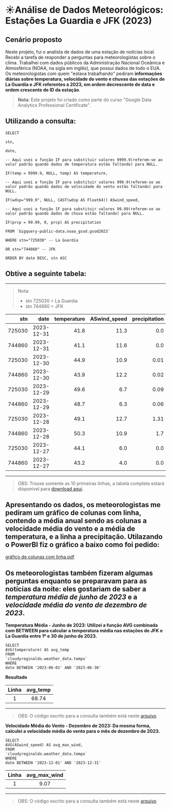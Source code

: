 # ☀️Análise de Dados Meteorológicos: Estações La Guardia e JFK (2023)

## Cenário proposto 

Neste projeto, fui o analista de dados de uma estação de notícias local. Recebi a tarefa de responder a perguntas para meteorologistas sobre o clima. Trabalhei com dados públicos da Administração Nacional Oceânica e Atmosférica (NOAA, na sigla em inglês), que possui dados de todo o EUA. Os meteorologistas com quem "estava trabalhando" pediram **informações diárias sobre temperatura, velocidade do vento e chuvas das estações de La Guardia e JFK referentes a 2023, em ordem decrescente de data e ordem crescente de ID da estação**.
> **Nota**: Este projeto foi criado como parte do curso "Google Data Analytics Professional Certificate".

## Utilizando a consulta:

``` 
SELECT 

stn,

date,

-- Aqui usei a função IF para substituir valores 9999.9(referem-se ao valor padrão quando dados de temperatura estão faltando) para NULL. 

IF(temp = 9999.9, NULL, temp) AS temperature,

-- Aqui usei a função IF para substituir valores 999.9(referem-se ao valor padrão quando dados de velocidade do vento estão faltando) para NULL. 

IF(wdsp="999.9", NULL, CAST(wdsp AS Float64)) ASwind_speed,

-- Aqui usei a função IF para substituir valores 99.99(referem-se ao valor padrão quando dados de chuva estão faltando) para NULL. 

IF(prcp = 99.99, 0, prcp) AS precipitation 

FROM `bigquery-public-data.noaa_gsod.gsod2023` 

WHERE stn="725030" -- La Guardia

OR stn="744860" -- JFK 

ORDER BY date DESC, stn ASC 
```

 ## Obtive a seguinte tabela:
---
>Nota:
> - stn 725030 = La Guardia
> - stn 744860 = JFK

| stn |date|temperature|ASwind_speed|precipitation|
|----:|---:|----------:|-----------:|------------:|
|725030|2023-12-31|41.8|11.3|0.0|
|744860|2023-12-31|41.1|11.6|0.0|
|725030|2023-12-30|44.9|10.9|0.01|
|744860|2023-12-30|43.9|12.2|0.02|
|725030|2023-12-29|49.6|6.7|0.09|
|744860|2023-12-29|48.7|6.3|0.06|
|725030|2023-12-28|49.1|12.7|1.31|
|744860|2023-12-28|50.3|10.9|1.7|
|725030|2023-12-27|44.1|6.0|0.0|
|744860|2023-12-27|43.2|4.0|0.0|
---
> OBS: Trouxe somente as 10 primeiras linhas, a tabela completa estará disponivel para [download aqui](https://github.com/ReginaldoJuniorr/Analise_de_dados_meteorol-gicos_no_BigQuery/blob/main/resultado_da_consulta.xlsx).

##  Apresentando os dados, os meteorologistas me pediram um **gráfico de colunas com linha**, contendo a média anual sendo as colunas a velocidade média do vento e a média de temperatura, e a linha a precipitação. Utilazando o PowerBI fiz o gráfico a baixo como foi pedido:

[gráfico de colunas com linha.pdf](https://github.com/user-attachments/files/18548383/grafico.de.colunas.com.linha.pdf)


## Os meteorologistas também fizeram algumas perguntas enquanto se preparavam para as notícias da noite: eles gostariam de saber a *temperatura média de junho de 2023* e a *velocidade média do vento de dezembro de 2023*.

**Temperatura Média - Junho de 2023: Utilizei a função AVG combinada com BETWEEN para calcular a temperatura média nas estações de JFK e La Guardia entre 1º e 30 de junho de 2023.**
  
  ```
  SELECT
  AVG(temperature) AS avg_temp
  FROM
  `cloudyreginaldo.weather_data.tempo`
  WHERE
  date BETWEEN '2023-06-01' AND '2023-06-30'
  ```
**Resultado**
  
|Linha  |avg_temp|
|:-----:|:------:|
|1      |68.74   |

---
>OBS: O código escrito para a consulta também está neste [arquivo](https://github.com/ReginaldoJuniorr/Analise_de_dados_meteorol-gicos_no_BigQuery/blob/main/codigo_da_consulta_avg_temp)

**Velocidade Média do Vento - Dezembro de 2023: Da mesma forma, calculei a velocidade média do vento para o mês de dezembro de 2023.**
```
SELECT
AVG(ASwind_speed) AS avg_max_wind,
FROM
`cloudyreginaldo.weather_data.tempo`
WHERE
date BETWEEN '2023-12-01' AND '2023-12-31'
```

|Linha  |avg_max_wind|
|:-----:|:------:|
|1      |9.07   |

---
>OBS: O código escrito para a consulta também está neste [arquivo](https://github.com/ReginaldoJuniorr/Analise_de_dados_meteorol-gicos_no_BigQuery/blob/main/codigo_da_consulta_avg_max_wind)
